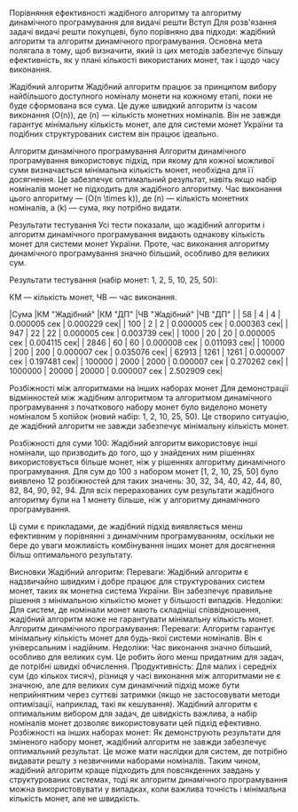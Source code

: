 Порівняння ефективності жадібного алгоритму та алгоритму динамічного програмування для видачі решти
Вступ
Для розв'язання задачі видачі решти покупцеві, було порівняно два підходи: жадібний алгоритм та алгоритм динамічного програмування. Основна мета полягала в тому, щоб визначити, який із цих методів забезпечує більшу ефективність, як у плані кількості використаних монет, так і щодо часу виконання.

Жадібний алгоритм
Жадібний алгоритм працює за принципом вибору найбільшого доступного номіналу монети на кожному етапі, поки не буде сформована вся сума. Це дуже швидкий алгоритм із часом виконання (O(n)), де (n) — кількість монетних номіналів. Він не завжди гарантує мінімальну кількість монет, але для системи монет України та подібних структурованих систем він працює ідеально.

Алгоритм динамічного програмування
Алгоритм динамічного програмування використовує підхід, при якому для кожної можливої суми визначається мінімальна кількість монет, необхідна для її досягнення. Це забезпечує оптимальний результат, навіть якщо набір номіналів монет не підходить для жадібного алгоритму. Час виконання цього алгоритму — (O(n \times k)), де (n) — кількість монетних номіналів, а (k) — сума, яку потрібно видати.

Результати тестування
Усі тести показали, що жадібний алгоритм і алгоритм динамічного програмування видають однакову кількість монет для системи монет України. Проте, час виконання алгоритму динамічного програмування значно більший, особливо для великих сум.

Результати тестування (набір монет: 1, 2, 5, 10, 25, 50):

КМ — кількість монет, ЧВ — час виконання.

|Сума	  |КМ "Жадібний"	|КМ "ДП"	|ЧВ "Жадібний"	|ЧВ "ДП"      |
| 58      | 4	            | 4	        | 0.000005 сек	| 0.000229 сек|
| 100  	  | 2	            | 2	        | 0.000005 сек	| 0.000363 сек|
| 947	  | 22	            | 22 	    | 0.000005 сек	| 0.003739 сек| 
| 1000	  | 20	            | 20	    | 0.000005 сек	| 0.004115 сек|
| 2846	  | 60	            | 60	    | 0.000008 сек	| 0.011093 сек|
| 10000	  | 200	            | 200	    | 0.000007 сек	| 0.035076 сек|
| 62913	  | 1261	        | 1261	    | 0.000007 сек	| 0.197481 сек|
| 100000  | 2000	        | 2000	    | 0.000007 сек	| 0.270262 сек|
| 1000000 | 20000	        | 20000	    | 0.000007 сек	| 2.502909 сек|

Розбіжності між алгоритмами на інших наборах монет
Для демонстрації відмінностей між жадібним алгоритмом та алгоритмом динамічного програмування з початкового набору монет було виделоно монету номіналом 5 копійок (новий набір: 1, 2, 10, 25, 50). Це створило ситуацію, де жадібний алгоритм не завжди забезпечує мінімальну кількість монет.

Розбіжності для суми 100: Жадібний алгоритм використовує інші номінали, що призводить до того, що у знайдених ним рішеннях використовується більше монет, ніж у рішеннях алгоритму динамічного програмування. Для сум до 100 з набором монет [1, 2, 10, 25, 50] було виявлено 12 розбіжностей для таких значень: 30, 32, 34, 40, 42, 44, 80, 82, 84, 90, 92, 94. Для всіх перерахованих сум результати жадібного алгоритму були на 1 монету більше, ніж у алгоритму динамічного програмування.

Ці суми є прикладами, де жадібний підхід виявляється менш ефективним у порівнянні з динамічним програмуванням, оскільки не бере до уваги можливість комбінування інших монет для досягнення більш оптимального результату.

Висновки
Жадібний алгоритм:
Переваги: Жадібний алгоритм є надзвичайно швидким і добре працює для структурованих систем монет, таких як монетна система України. Він забезпечує правильне рішення з мінімальною кількістю монет у більшості випадків.
Недоліки: Для систем, де номінали монет мають складніші співвідношення, жадібний алгоритм може не гарантувати мінімальну кількість монет.
Алгоритм динамічного програмування:
Переваги: Алгоритм гарантує мінімальну кількість монет для будь-якої системи номіналів. Він є універсальним і надійним.
Недоліки: Час виконання значно більший, особливо для великих сум. Це робить його менш придатним для задач, де потрібні швидкі обчислення.
Продуктивність:
Для малих і середніх сум (до кількох тисяч), різниця у часі виконання між алгоритмами не є значною, але для великих сум динамічний підхід може бути неприйнятним через суттєві затримки (якщо не застосовувати методи оптимізації, наприклад, такі як кешування).
Жадібний алгоритм є оптимальним вибором для задач, де швидкість важлива, а набір номіналів монет дозволяє використовувати цей підхід ефективно.
Розбіжності на інших наборах монет:
Як демонструють результати для зміненого набору монет, жадібний алгоритм не завжди забезпечує оптимальний результат. Це може мати наслідки для систем, де потрібно видавати решту з незвичними наборами номіналів.
Таким чином, жадібний алгоритм краще підходить для повсякденних завдань у структурованих системах, тоді як алгоритм динамічного програмування можна використовувати у випадках, коли важлива точність і мінімальна кількість монет, але не швидкість.